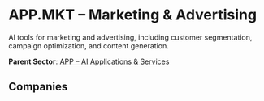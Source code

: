 # APP.MKT – Marketing & Advertising

AI tools for marketing and advertising, including customer segmentation, campaign optimization, and content generation.


**Parent Sector**: [APP – AI Applications & Services](app.md)

## Companies

